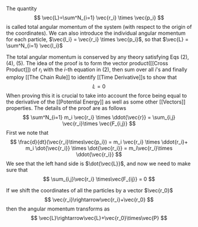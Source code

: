 The quantity 
$$
\vec{L}=\sum^N_{i=1} \vec{r_i} \times \vec{p_i}
$$
is called total angular momentum of the system (with respect to the origin of the coordinates). We can also introduce the individual angular momentum for each particle, $\vec{l_i} = \vec{r_i} \times \vec{p_i}$, so that $\vec{L} = \sum^N_{i=1} \vec{l_i}$

The total angular momentum is conserved by any theory satisfying Eqs (2), (4), (5). The idea of the proof is to form the vector product([[Cross Product]]) of $r_i$ with the $i$-th equation in (2), then sum over all $i$'s and finally employ [[The Chain Rule]] to identify [[Time Derivative]]s to show that 
$$
\dot{L}=0
$$
When proving this it is crucial to take into account the force being equal to the derivative of the [[Potential Energy]] as well as some other [[Vectors]] properties. The details of the proof are as follows
$$
\sum^N_{i=1} m_i \vec{r_i} \times \ddot{\vec{r}} = \sum_{i,j} \vec{r_i}\times \vec{F_{i,j}}
$$
First we note that 
$$
\frac{d}{dt}(\vec{r_i}\times\vec{p_i}) = m_i \vec{r_i} \times \ddot{r_i}+ m_i \dot{\vec{r_i}} \times \dot{\vec{r_i}} = m_i\vec{r_i}\times \ddot{\vec{r_i}}
$$
We see that the left hand side is $\dot{\vec{L}}$, and now we need to make sure that 
$$
\sum_{i,j}\vec{r_i} \times\vec{F_{ij}} = 0
$$

If we shift the coordinates of all the particles by a vector $\vec{r_0}$
$$
\vec{r_i}\rightarrow\vec{r_i}+\vec{r_0}
$$
then the angular momentum transforms as 
$$
\vec{L}\rightarrow\vec{L}+\vec{r_0}\times\vec{P}
$$

